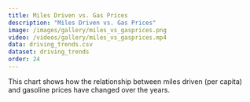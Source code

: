 ```yaml
---
title: Miles Driven vs. Gas Prices
description: "Miles Driven vs. Gas Prices"
image: /images/gallery/miles_vs_gasprices.png
video: /videos/gallery/miles_vs_gasprices.mp4
data: driving_trends.csv
dataset: driving_trends
order: 24
---
```


This chart shows how the relationship between miles driven (per capita) and gasoline prices have changed over the years.
